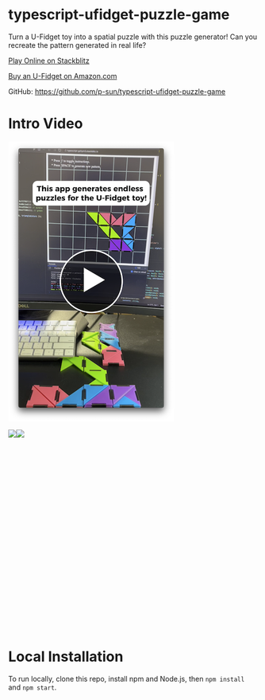 # typescript-ufidget-puzzle-game

Turn a U-Fidget toy into a spatial puzzle with this puzzle generator! Can you recreate the pattern generated in real life?

[Play Online on Stackblitz](https://typescript-gehym3.stackblitz.io)

[Buy an U-Fidget on Amazon.com](https://a.co/d/6UT2AUO)

GitHub: https://github.com/p-sun/typescript-ufidget-puzzle-game

# Intro Video

[![How to Fold Patterns](https://github.com/p-sun/typescript-ufidget-puzzle-game/blob/main/VideoScreenshot.png)](https://www.youtube.com/watch?v=erI8iSFFPh8)

<div style="display:flex">
  <img src="https://github.com/p-sun/typescript-ufidget-puzzle-game/assets/9044578/31bb7831-b3c7-45ed-9fdc-ac4c394e28bc.png" height="400">
  <img src="https://github.com/p-sun/typescript-ufidget-puzzle-game/assets/9044578/0bb284c1-5454-4070-9163-9303d6625cd4.png" height="400">
</div>

# Local Installation

To run locally, clone this repo, install npm and Node.js, then `npm install` and `npm start`.
